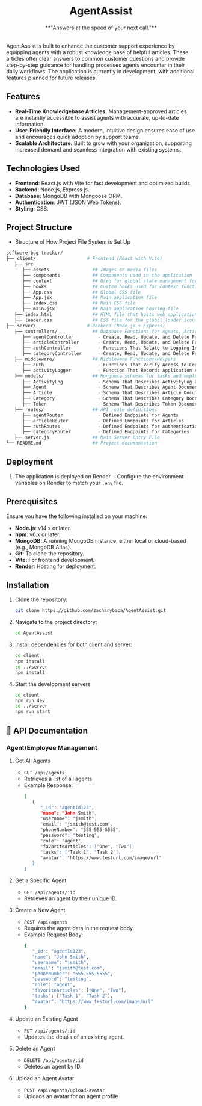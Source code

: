 # <div align="center">AgentAssist</div>

<div align="center">**"Answers at the speed of your next call."**</div>

<br />

AgentAssist is built to enhance the customer support experience by equipping agents with a robust knowledge base of helpful articles. These articles offer clear answers to common customer questions and provide step-by-step guidance for handling processes agents encounter in their daily workflows. The application is currently in development, with additional features planned for future releases.

## Features

- **Real-Time Knowledgebase Articles:** Management-approved articles are instantly accessible to assist agents with accurate,                                          up-to-date information.
- **User-Friendly Interface:** A modern, intuitive design ensures ease of use and encourages quick adoption by support teams.
- **Scalable Architecture:** Built to grow with your organization, supporting increased demand and seamless integration with                                existing systems.

## Technologies Used

- **Frontend**: React.js with Vite for fast development and optimized builds.
- **Backend**: Node.js, Express.js.
- **Database**: MongoDB with Mongoose ORM.
- **Authentication**: JWT (JSON Web Tokens).
- **Styling**: CSS.

## Project Structure
  - Structure of How Project File System is Set Up
   ```bash
   software-bug-tracker/
   ├── client/                   # Frontend (React with Vite)
      ├── src
         ├── assets                ## Images or media files
         ├── components            ## Components used in the application
         ├── context               ## Used for global state management for components
         ├── hooks                 ## Custom hooks used for context functionality
         ├── App.css               ## Global CSS file
         ├── App.jsx               ## Main application file
         ├── index.css             ## Main CSS file
         ├── main.jsx              ## Main application housing file
      ├── index.html               ## HTML file that hosts web application root
      ├── loader.css               ## CSS file for the global loader icon
   ├── server/                   # Backend (Node.js + Express)
      ├── controllers/             ## Database Functions for Agents, Articles, and Categories
         ├── agentController         - Create, Read, Update, and Delete Functions for Agents
         ├── articleController       - Create, Read, Update, and Delete Functions for Articles
         ├── authController          - Functions That Relate to Logging In, Logging Out, and Role-based Authorization
         ├── categoryController      - Create, Read, Update, and Delete Functions for Categories
      ├── middleware/              ## Middleware Functions/Helpers
         ├── auth                    - Functions That Verify Access to Certain Features of the Application
         ├── activityLogger          - Function That Records Application Activity for Each User
      ├── models/                  ## Mongoose schemas for tasks and employees
         ├── ActivityLog             - Schema That Describes ActivityLog Document
         ├── Agent                   - Schema That Describes Agent Document
         ├── Article                 - Schema That Describes Article Document
         ├── Category                - Schema That Describes Category Document
         ├── Token                   - Schema That Describes Token Document
      ├── routes/                  ## API route definitions
         ├── agentRouter             - Defined Endpoints for Agents
         ├── articleRouter           - Defined Endpoints for Articles
         ├── authRoutes              - Defined Endpoints for Authentication
         ├── categoryRouter          - Defined Endpoints for Categories
      ├── server.js                ## Main Server Entry File
   └── README.md                   ## Project documentation
   ```

## Deployment
  1. The application is deployed on Render.
    - Configure the environment variables on Render to match your <code>.env</code> file.
        
## Prerequisites

Ensure you have the following installed on your machine:

- **Node.js**: v14.x or later.
- **npm**: v6.x or later.
- **MongoDB**: A running MongoDB instance, either local or cloud-based (e.g., MongoDB Atlas).
- **Git**: To clone the repository.
- **Vite**: For frontend development.
- **Render**: Hosting for deployment.

## Installation

1. Clone the repository:

   ```bash
   git clone https://github.com/zacharybaca/AgentAssist.git

2. Navigate to the project directory:
   ```bash
   cd AgentAssist

3. Install dependencies for both client and server:
   ```bash
   cd client
   npm install
   cd ../server
   npm install

4. Start the development servers:
   ```bash
   cd client
   npm run dev
   cd ../server
   npm run start

## 📡 API Documentation

### Agent/Employee Management

   1. Get All Agents
      - <code>GET /api/agents</code>
      - Retrieves a list of all agents.
      - Example Response:
         ```bash
         [
            {
               "_id": "agentId123",
               "name": "John Smith",
               "username": "jsmith",
               "email": "jsmith@test.com",
               "phoneNumber": "555-555-5555",
               "password": "testing",
               "role": "agent",
               "favoriteArticles": ["One", "Two"],
               "tasks": ["Task 1", "Task 2"],
               "avatar": "https://www.testurl.com/image/url"
            }
         ]

   2. Get a Specific Agent
      - <code>GET /api/agents/:id</code>
      - Retrieves an agent by their unique ID.
     
   3. Create a New Agent
      - <code>POST /api/agents</code>
      - Requires the agent data in the request body.
      - Example Request Body:
        ```bash
        {
           "_id": "agentId123",
           "name": "John Smith",
           "username": "jsmith",
           "email": "jsmith@test.com",
           "phoneNumber": "555-555-5555",
           "password": "testing",
           "role": "agent",
           "favoriteArticles": ["One", "Two"],
           "tasks": ["Task 1", "Task 2"],
           "avatar": "https://www.testurl.com/image/url"
        }

   4. Update an Existing Agent
      - <code>PUT /api/agents/:id</code>
      - Updates the details of an existing agent.
        
   5. Delete an Agent
      - <code>DELETE /api/agents/:id</code>
      - Deletes an agent by ID.
        
   6. Upload an Agent Avatar
      - <code>POST /api/agents/upload-avatar</code>
      - Uploads an avatar for an agent profile

